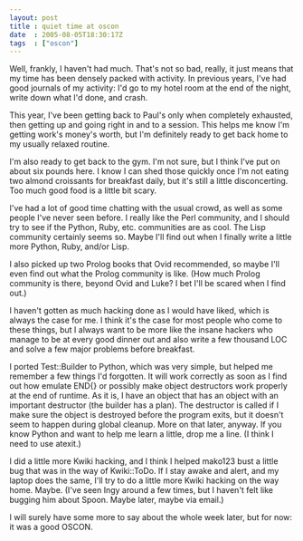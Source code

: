```yaml
---
layout: post
title : quiet time at oscon
date  : 2005-08-05T18:30:17Z
tags  : ["oscon"]
---
```

Well, frankly, I haven't had much.  That's not so bad, really, it just means that my time has been densely packed with activity.  In previous years, I've had good journals of my activity: I'd go to my hotel room at the end of the night, write down what I'd done, and crash.

This year, I've been getting back to Paul's only when completely exhausted, then getting up and going right in and to a session.  This helps me know I'm getting work's money's worth, but I'm definitely ready to get back home to my usually relaxed routine.

I'm also ready to get back to the gym.  I'm not sure, but I think I've put on about six pounds here.  I know I can shed those quickly once I'm not eating two almond croissants for breakfast daily, but it's still a little disconcerting. Too much good food is a little bit scary.

I've had a lot of good time chatting with the usual crowd, as well as some people I've never seen before.  I really like the Perl community, and I should try to see if the Python, Ruby, etc. communities are as cool.  The Lisp community certainly seems so.  Maybe I'll find out when I finally write a little more Python, Ruby, and/or Lisp.

I also picked up two Prolog books that Ovid recommended, so maybe I'll even find out what the Prolog community is like.  (How much Prolog community is there, beyond Ovid and Luke?  I bet I'll be scared when I find out.)

I haven't gotten as much hacking done as I would have liked, which is always the case for me.  I think it's the case for most people who come to these things, but I always want to be more like the insane hackers who manage to be at every good dinner out and also write a few thousand LOC and solve a few major problems before breakfast.

I ported Test::Builder to Python, which was very simple, but helped me remember a few things I'd forgotten.  It will work correctly as soon as I find out how emulate END{} or possibly make object destructors work properly at the end of runtime.  As it is, I have an object that has an object with an important destructor (the builder has a plan).  The destructor is called if I make sure the object is destroyed before the program exits, but it doesn't seem to happen during global cleanup.  More on that later, anyway.  If you know Python and want to help me learn a little, drop me a line.  (I think I need to use atexit.)

I did a little more Kwiki hacking, and I think I helped mako123 bust a little bug that was in the way of Kwiki::ToDo.  If I stay awake and alert, and my laptop does the same, I'll try to do a little more Kwiki hacking on the way home.  Maybe.  (I've seen Ingy around a few times, but I haven't felt like bugging him about Spoon.  Maybe later, maybe via email.)

I will surely have some more to say about the whole week later, but for now: it was a good OSCON. 
